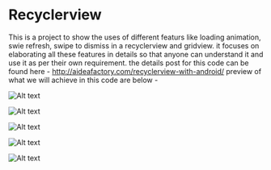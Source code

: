 # Recyclerview
This is a project to show the uses of different featurs like loading animation, swie refresh, swipe to dismiss in a recyclerview and gridview.
it focuses on elaborating all these features in details so that anyone can understand it and use it as per their own requirement.
the details post for this code can be found here - http://aideafactory.com/recyclerview-with-android/
preview of what we will achieve in this code are below -

![Alt text](http://aideafactory.com/wp-content/uploads/2017/10/ezgif-5-faa02cf7e0.gif)

![Alt text](http://aideafactory.com/wp-content/uploads/2017/10/ezgif-5-14052f35cb.gif)

![Alt text](http://aideafactory.com/wp-content/uploads/2017/10/ezgif-5-c641acb8ba.gif)

![Alt text](http://aideafactory.com/wp-content/uploads/2017/10/ezgif-5-2fe134d3e5.gif)

![Alt text](http://aideafactory.com/wp-content/uploads/2017/10/ezgif-5-77b3af8b5b.gif)
